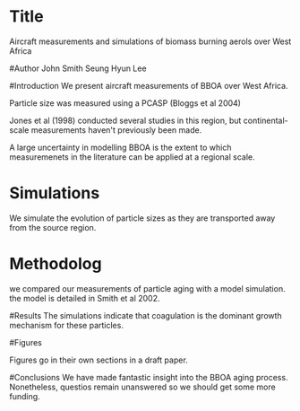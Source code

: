 
# Title

Aircraft measurements and simulations of biomass burning aerols over West Africa

#Author
John Smith
Seung Hyun Lee

#Introduction
We present aircraft measurements of BBOA over West Africa.

Particle size was measured using a PCASP (Bloggs et al 2004)

Jones et al (1998) conducted several studies in this region,
but continental-scale measurements haven't previously been made.

A large uncertainty in modelling BBOA is the extent to which 
measuremenets in the literature can be applied at a regional
scale. 

# Simulations
We simulate the evolution of particle sizes as they are transported 
away from the source region. 

# Methodolog
we compared our measurements of particle aging with a model simulation.
the model is detailed in Smith et al 2002.

#Results
The simulations indicate that coagulation is the dominant growth
mechanism for these particles. 

#Figures

Figures go in their own sections in a draft paper. 

#Conclusions
We have made fantastic insight into the BBOA aging process. Nonetheless, 
questios remain unanswered so we should get some more funding.

